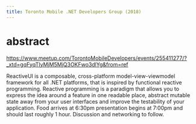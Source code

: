 ```yaml
---
title: Toronto Mobile .NET Developers Group (2018)
---
```


# abstract

https://www.meetup.com/TorontoMobileDevelopers/events/255411277/?_xtd=gqFyqTIyMjM5MjQ3OKFwo3dlYg&from=ref

ReactiveUI is a composable, cross-platform model-view-viewmodel framework for all .NET platforms, that is inspired by functional reactive programming. Reactive programming is a paradigm that allows you to express the idea around a feature in one readable place, abstract mutable state away from your user interfaces and improve the testability of your application. Food arrives at 6:30pm presentation begins at 7:00pm and should last roughly 1 hour. Discussion and networking to follow.
